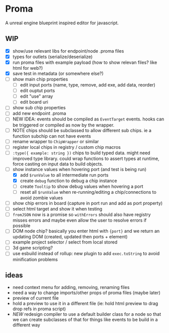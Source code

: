 # Proma

A unreal engine blueprint inspired editor for javascript.

## WIP

- [x] show/use relevant libs for endpoint/node .proma files
- [x] types for outlets (serialize/deserialize)
- [x] run proma files with example payload (how to show relevan files? like html for web?)
- [x] save test in metadata (or somewhere else?)
- [ ] show main chip  properties
  - [ ] edit input ports (name, type, remove, add exe, add data, reorder)
  - [ ] edit ouptut ports
  - [ ] edit "use" array
  - [ ] edit board uri
- [ ] show sub chip properties
- [ ] add new endpoint .proma
- [ ] NEW IDEA: events should be compiled as `EventTarget` events. hooks can be triggered or compiled as now by the wrapper.
- [ ] NOTE chips should be subclassed to allow different sub chips. ie a function subchip can not have events
- [ ] rename wrapper to `ChipWrapper` or similar
- [ ] register local chips in registry / custom chip macros
- [ ] `:type({ example: string })` chips to build typed data. might need improved type library. could wrap functions to assert types at runtime, force casting on input data to build objects.
- [ ] show instance values when hovering port (and test is being run)
  - [x] add `$runValue` to all intermediate run ports
  - [x] create `debug` function to debug a chip instance
  - [ ] create `Tooltip` to show debug values when hovering a port
  - [ ] reset all `$runValue` when re-running/editing a chip/connections to avoid zombie values
- [ ] show chip errors in board (capture in port run and add as port property)
- [ ] select html target and show it when testing
- [ ] `fromJSON` now is a promise so `withErrors` should also have registry misses errors and maybe even allow the user to resolve errors if possible
- [ ] DOM node chip? basically you enter html with `{port}` and we return an updating DOM (created, updated then ports + element)
- [ ] example project selector / select from local stored
- [ ] 3d game scripting?
- [ ] use esbuild instead of rollup: new plugin to add `exec.toString` to avoid minification problems

## ideas

- need context menu for adding, removing, renaming files
- need a way to change imports/other props of proma files (maybe later)
- preview of current file
- hold a preview to use it in a different file (ie: hold html preview to drag drop refs in proma script)
- _NEW_ redesign compiler to use a default builder class for a node so that we can create subclasses of that for things like events to be build in a different way
